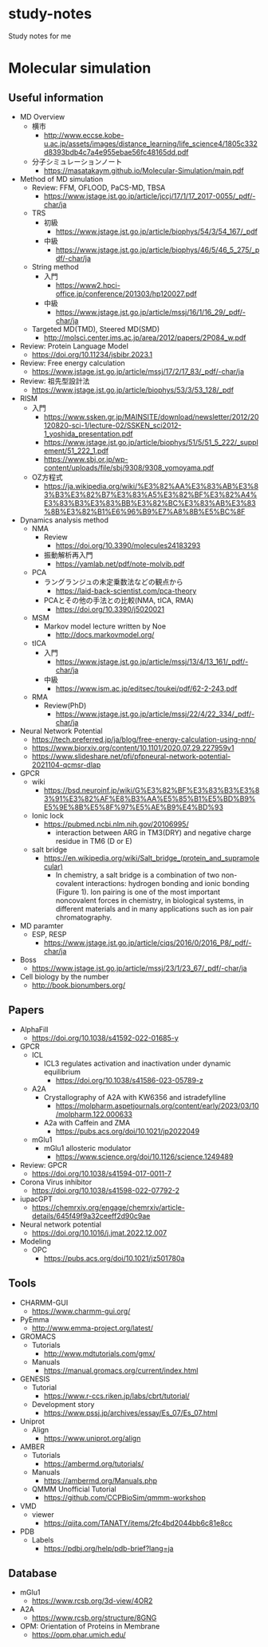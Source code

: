 # study-notes
Study notes for me

# Molecular simulation
## Useful information
- MD Overview
  - 横市
    - http://www.eccse.kobe-u.ac.jp/assets/images/distance_learning/life_science4/1805c332d8393bdb4c7a4e955ebae56fc48165dd.pdf
  - 分子シミュレーションノート
    - https://masatakaym.github.io/Molecular-Simulation/main.pdf
- Method of MD simulation
  - Review: FFM, OFLOOD, PaCS-MD, TBSA
    - https://www.jstage.jst.go.jp/article/jccj/17/1/17_2017-0055/_pdf/-char/ja
  - TRS
    - 初級
      - https://www.jstage.jst.go.jp/article/biophys/54/3/54_167/_pdf
    - 中級
      - https://www.jstage.jst.go.jp/article/biophys/46/5/46_5_275/_pdf/-char/ja
  - String method
    - 入門
      - https://www2.hpci-office.jp/conference/201303/hp120027.pdf
    - 中級
      - https://www.jstage.jst.go.jp/article/mssj/16/1/16_29/_pdf/-char/ja
  - Targeted MD(TMD), Steered MD(SMD)
    - http://molsci.center.ims.ac.jp/area/2012/papers/2P084_w.pdf
- Review: Protein Language Model
  - https://doi.org/10.11234/jsbibr.2023.1
-  Review: Free energy calculation
   -  https://www.jstage.jst.go.jp/article/mssj/17/2/17_83/_pdf/-char/ja
- Review: 祖先型設計法
  - https://www.jstage.jst.go.jp/article/biophys/53/3/53_128/_pdf
- RISM
  - 入門
    - https://www.ssken.gr.jp/MAINSITE/download/newsletter/2012/20120820-sci-1/lecture-02/SSKEN_sci2012-1_yoshida_presentation.pdf
    - https://www.jstage.jst.go.jp/article/biophys/51/5/51_5_222/_supplement/51_222_1.pdf
    - https://www.sbj.or.jp/wp-content/uploads/file/sbj/9308/9308_yomoyama.pdf
  - OZ方程式
    - https://ja.wikipedia.org/wiki/%E3%82%AA%E3%83%AB%E3%83%B3%E3%82%B7%E3%83%A5%E3%82%BF%E3%82%A4%E3%83%B3%E3%83%BB%E3%82%BC%E3%83%AB%E3%83%8B%E3%82%B1%E6%96%B9%E7%A8%8B%E5%BC%8F
- Dynamics analysis method
  - NMA
    - Review
      - https://doi.org/10.3390/molecules24183293
    - 振動解析再入門
      - https://yamlab.net/pdf/note-molvib.pdf
  - PCA
    - ラングランジュの未定乗数法などの観点から
      - https://laid-back-scientist.com/pca-theory
    - PCAとその他の手法との比較(NMA, tICA, RMA)
      - https://doi.org/10.3390/j5020021
  - MSM
    - Markov model lecture written by Noe
      - http://docs.markovmodel.org/
  - tICA
    - 入門
      - https://www.jstage.jst.go.jp/article/mssj/13/4/13_161/_pdf/-char/ja
    - 中級
      - https://www.ism.ac.jp/editsec/toukei/pdf/62-2-243.pdf
  - RMA
    - Review(PhD)
      - https://www.jstage.jst.go.jp/article/mssj/22/4/22_334/_pdf/-char/ja
- Neural Network Potential
  - https://tech.preferred.jp/ja/blog/free-energy-calculation-using-nnp/
  - https://www.biorxiv.org/content/10.1101/2020.07.29.227959v1
  - https://www.slideshare.net/pfi/pfpneural-network-potential-2021104-qcmsr-dlap
- GPCR
  - wiki
    - https://bsd.neuroinf.jp/wiki/G%E3%82%BF%E3%83%B3%E3%83%91%E3%82%AF%E8%B3%AA%E5%85%B1%E5%BD%B9%E5%9E%8B%E5%8F%97%E5%AE%B9%E4%BD%93
  - Ionic lock
    - https://pubmed.ncbi.nlm.nih.gov/20106995/
      - interaction between ARG in TM3(DRY) and negative charge residue in TM6 (D or E)
  - salt bridge
    - https://en.wikipedia.org/wiki/Salt_bridge_(protein_and_supramolecular)
      - In chemistry, a salt bridge is a combination of two non-covalent interactions: hydrogen bonding and ionic bonding (Figure 1). Ion pairing is one of the most important noncovalent forces in chemistry, in biological systems, in different materials and in many applications such as ion pair chromatography.
- MD paramter
  - ESP, RESP
    - https://www.jstage.jst.go.jp/article/ciqs/2016/0/2016_P8/_pdf/-char/ja
- Boss
  - https://www.jstage.jst.go.jp/article/mssj/23/1/23_67/_pdf/-char/ja
- Cell biology by the number
  - http://book.bionumbers.org/



## Papers
- AlphaFill
  - https://doi.org/10.1038/s41592-022-01685-y
- GPCR
  - ICL
    - ICL3 regulates activation and inactivation under dynamic equilibrium
      - https://doi.org/10.1038/s41586-023-05789-z
  - A2A
    - Crystallography of A2A with KW6356 and istradefylline
      - https://molpharm.aspetjournals.org/content/early/2023/03/10/molpharm.122.000633
    - A2a with Caffein and ZMA
      - https://pubs.acs.org/doi/10.1021/jp2022049
  - mGlu1
    - mGlu1 allosteric modulator
      - https://www.science.org/doi/10.1126/science.1249489
- Review: GPCR
  - https://doi.org/10.1038/s41594-017-0011-7
- Corona Virus inhibitor
  - https://doi.org/10.1038/s41598-022-07792-2
- iupacGPT
  - https://chemrxiv.org/engage/chemrxiv/article-details/645f49f9a32ceeff2d90c9ae
- Neural network potential
  - https://doi.org/10.1016/j.jmat.2022.12.007
- Modeling
  - OPC
    - https://pubs.acs.org/doi/10.1021/jz501780a


## Tools
- CHARMM-GUI
  - https://www.charmm-gui.org/
- PyEmma
  - http://www.emma-project.org/latest/
- GROMACS
  - Tutorials
    - http://www.mdtutorials.com/gmx/
  - Manuals
    - https://manual.gromacs.org/current/index.html
- GENESIS
  - Tutorial
    - https://www.r-ccs.riken.jp/labs/cbrt/tutorial/
  - Development story
    - https://www.pssj.jp/archives/essay/Es_07/Es_07.html
- Uniprot
  - Align
    - https://www.uniprot.org/align
- AMBER
  - Tutorials
    - https://ambermd.org/tutorials/
  - Manuals
    - https://ambermd.org/Manuals.php
  - QMMM Unofficial Tutorial
    - https://github.com/CCPBioSim/qmmm-workshop
- VMD
  - viewer
    - https://qiita.com/TANATY/items/2fc4bd2044bb6c81e8cc
- PDB
  - Labels
    - https://pdbj.org/help/pdb-brief?lang=ja



## Database
- mGlu1
  - https://www.rcsb.org/3d-view/4OR2
- A2A
  - https://www.rcsb.org/structure/8GNG
- OPM: Orientation of Proteins in Membrane
  - https://opm.phar.umich.edu/


